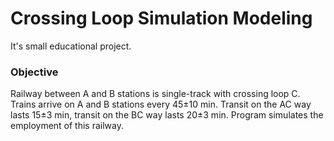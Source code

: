 # Crossing Loop Simulation Modeling
It's small educational project.
### Objective
Railway between A and B stations is single-track with crossing loop C. Trains arrive on A and B stations every 45±10 min. Transit on the AC way lasts 15±3 min, transit on the BC way lasts 20±3 min.
Program simulates the employment of this railway.
